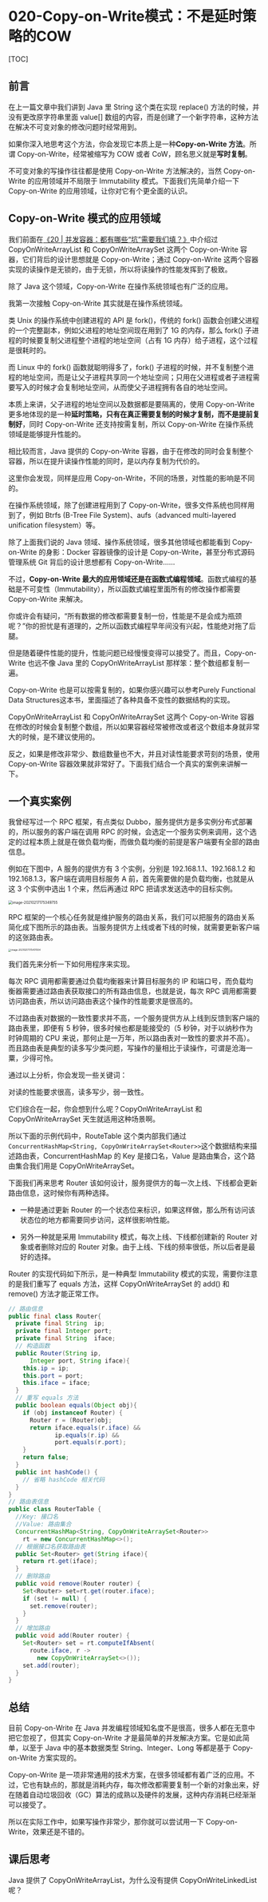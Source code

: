 # 020-Copy-on-Write模式：不是延时策略的COW

[TOC]

## 前言

在上一篇文章中我们讲到 Java 里 String 这个类在实现 replace() 方法的时候，并没有更改原字符串里面 value[] 数组的内容，而是创建了一个新字符串，这种方法在解决不可变对象的修改问题时经常用到。

如果你深入地思考这个方法，你会发现它本质上是一种**Copy-on-Write 方法**。所谓 Copy-on-Write，经常被缩写为 COW 或者 CoW，顾名思义就是**写时复制**。

不可变对象的写操作往往都是使用 Copy-on-Write 方法解决的，当然 Copy-on-Write 的应用领域并不局限于 Immutability 模式。下面我们先简单介绍一下 Copy-on-Write 的应用领域，让你对它有个更全面的认识。

## Copy-on-Write 模式的应用领域

我们前面在[《20 | 并发容器：都有哪些“坑”需要我们填？》](https://time.geekbang.org/column/article/90201)中介绍过 CopyOnWriteArrayList 和 CopyOnWriteArraySet 这两个 Copy-on-Write 容器，它们背后的设计思想就是 Copy-on-Write；通过 Copy-on-Write 这两个容器实现的读操作是无锁的，由于无锁，所以将读操作的性能发挥到了极致。

除了 Java 这个领域，Copy-on-Write 在操作系统领域也有广泛的应用。

我第一次接触 Copy-on-Write 其实就是在操作系统领域。

类 Unix 的操作系统中创建进程的 API 是 fork()，传统的 fork() 函数会创建父进程的一个完整副本，例如父进程的地址空间现在用到了 1G 的内存，那么 fork() 子进程的时候要复制父进程整个进程的地址空间（占有 1G 内存）给子进程，这个过程是很耗时的。

而 Linux 中的 fork() 函数就聪明得多了，fork() 子进程的时候，并不复制整个进程的地址空间，而是让父子进程共享同一个地址空间；只用在父进程或者子进程需要写入的时候才会复制地址空间，从而使父子进程拥有各自的地址空间。

本质上来讲，父子进程的地址空间以及数据都是要隔离的，使用 Copy-on-Write 更多地体现的是一种**延时策略，只有在真正需要复制的时候才复制，而不是提前复制好**，同时 Copy-on-Write 还支持按需复制，所以 Copy-on-Write 在操作系统领域是能够提升性能的。

相比较而言，Java 提供的 Copy-on-Write 容器，由于在修改的同时会复制整个容器，所以在提升读操作性能的同时，是以内存复制为代价的。

这里你会发现，同样是应用 Copy-on-Write，不同的场景，对性能的影响是不同的。

在操作系统领域，除了创建进程用到了 Copy-on-Write，很多文件系统也同样用到了，例如 Btrfs (B-Tree File System)、aufs（advanced multi-layered unification filesystem）等。

除了上面我们说的 Java 领域、操作系统领域，很多其他领域也都能看到 Copy-on-Write 的身影：Docker 容器镜像的设计是 Copy-on-Write，甚至分布式源码管理系统 Git 背后的设计思想都有 Copy-on-Write……

不过，**Copy-on-Write 最大的应用领域还是在函数式编程领域**。函数式编程的基础是不可变性（Immutability），所以函数式编程里面所有的修改操作都需要 Copy-on-Write 来解决。

你或许会有疑问，“所有数据的修改都需要复制一份，性能是不是会成为瓶颈呢？”你的担忧是有道理的，之所以函数式编程早年间没有兴起，性能绝对拖了后腿。

但是随着硬件性能的提升，性能问题已经慢慢变得可以接受了。而且，Copy-on-Write 也远不像 Java 里的 CopyOnWriteArrayList 那样笨：整个数组都复制一遍。

Copy-on-Write 也是可以按需复制的，如果你感兴趣可以参考Purely Functional Data Structures这本书，里面描述了各种具备不变性的数据结构的实现。

CopyOnWriteArrayList 和 CopyOnWriteArraySet 这两个 Copy-on-Write 容器在修改的时候会复制整个数组，所以如果容器经常被修改或者这个数组本身就非常大的时候，是不建议使用的。

反之，如果是修改非常少、数组数量也不大，并且对读性能要求苛刻的场景，使用 Copy-on-Write 容器效果就非常好了。下面我们结合一个真实的案例来讲解一下。

## 一个真实案例

我曾经写过一个 RPC 框架，有点类似 Dubbo，服务提供方是多实例分布式部署的，所以服务的客户端在调用 RPC 的时候，会选定一个服务实例来调用，这个选定的过程本质上就是在做负载均衡，而做负载均衡的前提是客户端要有全部的路由信息。

例如在下图中，A 服务的提供方有 3 个实例，分别是 192.168.1.1、192.168.1.2 和 192.168.1.3，客户端在调用目标服务 A 前，首先需要做的是负载均衡，也就是从这 3 个实例中选出 1 个来，然后再通过 RPC 把请求发送选中的目标实例。

<img src="../../../../assets/image-20210217175349755.png" alt="image-20210217175349755" style="zoom:50%;" />

RPC 框架的一个核心任务就是维护服务的路由关系，我们可以把服务的路由关系简化成下图所示的路由表。当服务提供方上线或者下线的时候，就需要更新客户端的这张路由表。

<img src="../../../../assets/image-20210217175417004.png" alt="image-20210217175417004" style="zoom: 33%;" />

我们首先来分析一下如何用程序来实现。

每次 RPC 调用都需要通过负载均衡器来计算目标服务的 IP 和端口号，而负载均衡器需要通过路由表获取接口的所有路由信息，也就是说，每次 RPC 调用都需要访问路由表，所以访问路由表这个操作的性能要求是很高的。

不过路由表对数据的一致性要求并不高，一个服务提供方从上线到反馈到客户端的路由表里，即便有 5 秒钟，很多时候也都是能接受的（5 秒钟，对于以纳秒作为时钟周期的 CPU 来说，那何止是一万年，所以路由表对一致性的要求并不高）。而且路由表是典型的读多写少类问题，写操作的量相比于读操作，可谓是沧海一粟，少得可怜。

通过以上分析，你会发现一些关键词：

对读的性能要求很高，读多写少，弱一致性。

它们综合在一起，你会想到什么呢？CopyOnWriteArrayList 和 CopyOnWriteArraySet 天生就适用这种场景啊。

所以下面的示例代码中，RouteTable 这个类内部我们通过`ConcurrentHashMap<String, CopyOnWriteArraySet<Router>>`这个数据结构来描述路由表，ConcurrentHashMap 的 Key 是接口名，Value 是路由集合，这个路由集合我们用是 CopyOnWriteArraySet。

下面我们再来思考 Router 该如何设计，服务提供方的每一次上线、下线都会更新路由信息，这时候你有两种选择。

- 一种是通过更新 Router 的一个状态位来标识，如果这样做，那么所有访问该状态位的地方都需要同步访问，这样很影响性能。

- 另外一种就是采用 Immutability 模式，每次上线、下线都创建新的 Router 对象或者删除对应的 Router 对象。由于上线、下线的频率很低，所以后者是最好的选择。

Router 的实现代码如下所示，是一种典型 Immutability 模式的实现，需要你注意的是我们重写了 equals 方法，这样 CopyOnWriteArraySet 的 add() 和 remove() 方法才能正常工作。

```java
// 路由信息
public final class Router{
  private final String  ip;
  private final Integer port;
  private final String  iface;
  // 构造函数
  public Router(String ip, 
      Integer port, String iface){
    this.ip = ip;
    this.port = port;
    this.iface = iface;
  }
  // 重写 equals 方法
  public boolean equals(Object obj){
    if (obj instanceof Router) {
      Router r = (Router)obj;
      return iface.equals(r.iface) &&
             ip.equals(r.ip) &&
             port.equals(r.port);
    }
    return false;
  }
  public int hashCode() {
    // 省略 hashCode 相关代码
  }
}
// 路由表信息
public class RouterTable {
  //Key: 接口名
  //Value: 路由集合
  ConcurrentHashMap<String, CopyOnWriteArraySet<Router>> 
    rt = new ConcurrentHashMap<>();
  // 根据接口名获取路由表
  public Set<Router> get(String iface){
    return rt.get(iface);
  }
  // 删除路由
  public void remove(Router router) {
    Set<Router> set=rt.get(router.iface);
    if (set != null) {
      set.remove(router);
    }
  }
  // 增加路由
  public void add(Router router) {
    Set<Router> set = rt.computeIfAbsent(
      route.iface, r -> 
        new CopyOnWriteArraySet<>());
    set.add(router);
  }
}
```

## 总结

目前 Copy-on-Write 在 Java 并发编程领域知名度不是很高，很多人都在无意中把它忽视了，但其实 Copy-on-Write 才是最简单的并发解决方案。它是如此简单，以至于 Java 中的基本数据类型 String、Integer、Long 等都是基于 Copy-on-Write 方案实现的。

Copy-on-Write 是一项非常通用的技术方案，在很多领域都有着广泛的应用。不过，它也有缺点的，那就是消耗内存，每次修改都需要复制一个新的对象出来，好在随着自动垃圾回收（GC）算法的成熟以及硬件的发展，这种内存消耗已经渐渐可以接受了。

所以在实际工作中，如果写操作非常少，那你就可以尝试用一下 Copy-on-Write，效果还是不错的。

## 课后思考

Java 提供了 CopyOnWriteArrayList，为什么没有提供 CopyOnWriteLinkedList 呢？